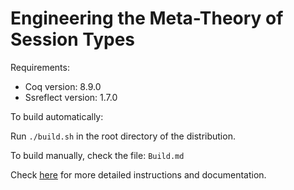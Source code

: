 # Engineering the Meta-Theory of Session Types

Requirements:

* Coq version: 8.9.0
* Ssreflect version: 1.7.0


To build automatically:

Run `./build.sh` in the root directory of the distribution.


To build manually, check the file: `Build.md`

Check [here](install.md) for more detailed instructions and documentation.